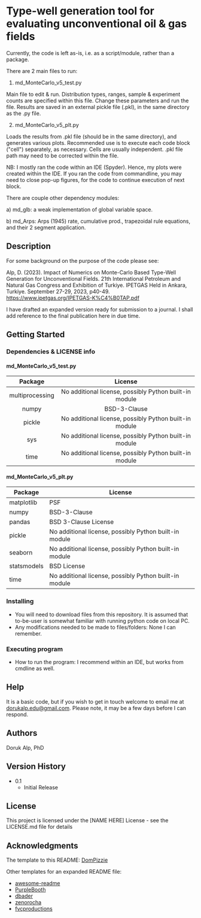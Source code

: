 # Type-well generation tool for evaluating unconventional oil & gas fields

Currently, the code is left as-is, i.e. as a script/module, rather than a package.

There are 2 main files to run:

1) md_MonteCarlo_v5_test.py

Main file to edit & run. Distribution types, ranges, sample & experiment counts are specified within this file. Change these parameters and run the file. Results are saved in an external pickle file (.pkl), in the same directory as the .py file.

2) md_MonteCarlo_v5_plt.py

Loads the results from .pkl file (should be in the same directory), and generates various plots. Recommended use is to execute each code block ("cell") separately, as necessary. Cells are usually independent.
.pkl file path may need to be corrected within the file.

NB: I mostly ran the code within an IDE (Spyder). Hence, my plots were created within the IDE. If you ran the code from commandline, you may need to close pop-up figures, for the code to continue execution of next block.     

There are couple other dependency modules:

a) md_glb: a weak implementation of global variable space. 

b) md_Arps: Arps (1945) rate, cumulative prod., trapezoidal rule equations, and their 2 segment application. 

## Description

For some background on the purpose of the code please see:

Alp, D. (2023). Impact of Numerics on Monte-Carlo Based Type-Well Generation for Unconventional Fields. 21th International Petroleum and Natural Gas Congress and Exhibition of Turkiye. IPETGAS Held in Ankara, Turkiye. September 27-29, 2023, p40-49. https://www.ipetgas.org/IPETGAS-K%C4%B0TAP.pdf

I have drafted an expanded version ready for submission to a journal. I shall add reference to the final publication here in due time. 

## Getting Started

### Dependencies & LICENSE info
#### md_MonteCarlo_v5_test.py
|     Package     |                        License                        |
| :-------------: | :---------------------------------------------------: |
| multiprocessing | No additional license, possibly Python built-in module |
|      numpy      |                      BSD-3-Clause                     |
|      pickle     | No additional license, possibly Python built-in module |
|       sys       | No additional license, possibly Python built-in module |
|       time      | No additional license, possibly Python built-in module |

#### md_MonteCarlo_v5_plt.py
|   Package   |                        License                        |
|-------------|-------------------------------------------------------|
|  matplotlib |                          PSF                          |
|    numpy    |                      BSD-3-Clause                     |
|    pandas   |                  BSD 3-Clause License                 |
|    pickle   | No additional license, possibly Python built-in module |
|   seaborn   | No additional license, possibly Python built-in module |
| statsmodels |                      BSD License                      |
|     time    | No additional license, possibly Python built-in module |

### Installing

* You will need to download files from this repository. It is assumed that to-be-user is somewhat familiar with running python code on local PC.
* Any modifications needed to be made to files/folders: None I can remember.

### Executing program

* How to run the program: I recommend within an IDE, but works from cmdline as well.

## Help

It is a basic code, but if you wish to get in touch welcome to email me at dorukalp.edu@gmail.com. Please note, it may be a few days before I can respond.

## Authors

Doruk Alp, PhD

## Version History

* 0.1
    * Initial Release

## License

This project is licensed under the [NAME HERE] License - see the LICENSE.md file for details

## Acknowledgments

The template to this README:
[DomPizzie](https://gist.github.com/DomPizzie/7a5ff55ffa9081f2de27c315f5018afc)

Other templates for an expanded README file:
* [awesome-readme](https://github.com/matiassingers/awesome-readme)
* [PurpleBooth](https://gist.github.com/PurpleBooth/109311bb0361f32d87a2)
* [dbader](https://github.com/dbader/readme-template)
* [zenorocha](https://gist.github.com/zenorocha/4526327)
* [fvcproductions](https://gist.github.com/fvcproductions/1bfc2d4aecb01a834b46)

